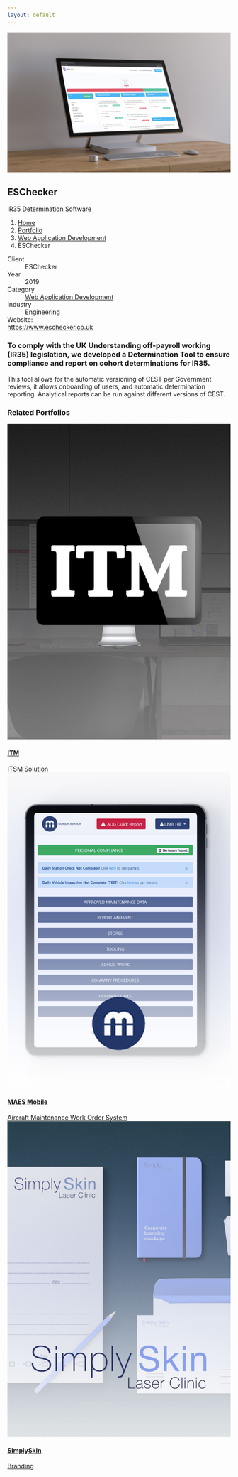 ```yaml
---
layout: default
---
```

<section class="bg-primary-3 min-vh-80 overlay text-light d-flex align-items-end py-5 jarallax" data-overlay data-jarallax data-speed="0.2">
    <img src="/assets/portfolio/eschecker/banner.jpg" alt="" class="jarallax-img">
    <div class="container">
        <div class="row">
            <div class="col">
                <h1 class="display-4 mb-1">ESChecker</h1>
                <span class="lead">IR35 Determination Software</span>
            </div>
        </div>
        <div class="row my-3">
            <div class="col">
                <nav aria-label="breadcrumb">
                    <ol class="breadcrumb">
                        <li class="breadcrumb-item">
                            <a href="/">Home</a>
                        </li>
                        <li class="breadcrumb-item">
                            <a href="/portfolio/">Portfolio</a>
                        </li>
                        <li class="breadcrumb-item">
                            <a href="/portfolio/web-application-development">Web Application Development</a>
                        </li>
                        <li class="breadcrumb-item active" aria-current="page">ESChecker</li>
                    </ol>
                </nav>
            </div>
        </div>
    </div>
</section>
<section>
    <div class="container">
        <div class="row">
            <div class="col-md-4 mb-4 mb-md-0">
            <dl class="row mt-4">
                <dt class="col-3 mb-2">Client</dt>
                <dd class="col-9 mb-2">ESChecker</dd>
                <dt class="col-3 mb-2">Year</dt>
                <dd class="col-9 mb-2">2019</dd>
                <dt class="col-3 mb-2">Category</dt>
                <dd class="col-9 mb-2"><a href="/portfolio/web-application-development">Web Application Development</a></dd>
                <dt class="col-3 mb-2">Industry</dt>
                <dd class="col-9 mb-2">Engineering</dd>
                <dt class="col-3 mb-2">Website:</dt>
                <dd class="col-9 mb-2">
                </dd>
                <dt class="col-12 mb-2"><a href="https://www.eschecker.co.uk" style="word-break:break-all" target="_blank">https://www.eschecker.co.uk</a></dt>
            </dl>
            </div>
            <div class="col">
                <div class="row justify-content-center">
                    <div class="col-lg-11">
                        <div class="mb-4">
                            <h3>To comply with the UK Understanding off-payroll working (IR35) legislation, we developed a Determination Tool to ensure compliance and report on cohort determinations for IR35.</h3>                        
                        </div>
                            <p>This tool allows for the automatic versioning of CEST per Government reviews, it allows onboarding of users, and automatic determination reporting. Analytical reports can be run against different versions of CEST.</p>
                    </div>
                </div>
            </div>
        </div>
    </div>
</section>
<section class="bg-primary-alt">
            <div class="container">
                <div class="row mb-4">
                    <div class="col">
                        <h3 class="h2">Related Portfolios</h3>
                    </div>
                </div>
                <div class="row">
                    <div class="col-sm-6 col-lg-4 mb-4">
                        <a href="/portfolio/itm">
                            <img src="/assets/portfolio/itm/description.jpg" class="rounded mb-3">
                            <h4 class="mb-1">ITM</h4>
                            <div class="text-small text-muted">ITSM Solution</div>
                        </a>
                    </div>
                    <div class="col-sm-6 col-lg-4 mb-4">
                        <a href="/portfolio/maes-mobile">
                            <img src="/assets/portfolio/maes-mobile/description.jpg" class="rounded mb-3">
                            <h4 class="mb-1">MAES Mobile</h4>
                            <div class="text-small text-muted">Aircraft Maintenance Work Order System</div>
                        </a>
                    </div>
                    <div class="col-sm-6 col-lg-4 mb-4">
                        <a href="/portfolio/simply-skin">
                            <img src="/assets/portfolio/simply-skin/description.jpg" class="rounded mb-3">
                            <h4 class="mb-1">SimplySkin</h4>
                            <div class="text-small text-muted">Branding</div>
                        </a>
                    </div>
                </div>
            </div>
        </section>